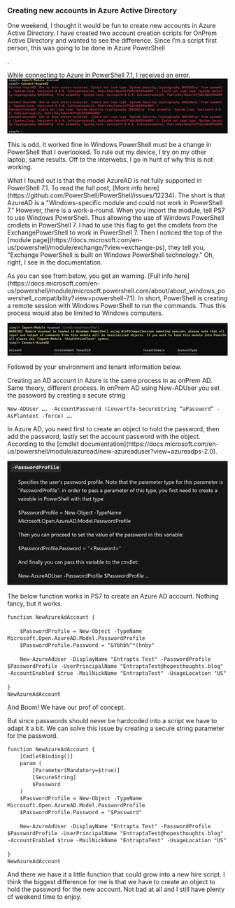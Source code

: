### Creating new accounts in Azure Active Directory

<p>One weekend, I thought it would be fun to create new accounts in Azure Active Directory. I have created two account creation scripts for OnPrem Active Directory and wanted to see the difference. Since I’m a script first person, this was going to be done in Azure PowerShell</p>.
<p>While connecting to Azure in PowerShell 7.1, I received an error.</p.

![Connect-AzureADError](.\ConnectAzureADError.png)

<p>This is odd. It worked fine in Windows PowerShell must be a change in PowerShell that I overlooked. To rule out my device, I try on my other laptop, same results. Off to the interwebs, I go in hunt of why this is not working.</p>

<p>What I found out is that the model AzureAD is not fully supported in PowerShell 7.1. To read the full post, [More info here](https://github.com/PowerShell/PowerShell/issues/12234). The short is that AzureAD is a "Windows-specific module and could not work in PowerShell 7." However, there is a work-a-round. When you import the module, tell PS7 to use Windows PowerShell. Thus allowing the use of Windows PowerShell cmdlets in PowerShell 7. I had to use this flag to get the cmdlets from the ExchangePowerShell to work in PowerShell 7. Then I noticed the top of the [module page](https://docs.microsoft.com/en-us/powershell/module/exchange/?view=exchange-ps), they tell you, "Exchange PowerShell is built on Windows PowerShell technology." Oh, right, I see in the documentation.</p>

<p>As you can see from below, you get an warning. [Full info here](https://docs.microsoft.com/en-us/powershell/module/microsoft.powershell.core/about/about_windows_powershell_compatibility?view=powershell-7.1). In short, PowerShell is creating a remote session with Windows PowerShell to run the commands. Thus this process would also be limited to Windows computers.</p>

![ImportModule](.\ImportModule.png)

<p>Followed by your environment and tenant information below.</p>

<p>Creating an AD account in Azure is the same process in as onPrem AD. Same theory, different process.
In onPrem AD using New-ADUser you set the password by creating a secure string</p>

~~~
New-ADUser …. -AccountPassword (ConvertTo-SecureString “aPassword” -AsPlantext -force) ….
~~~

<p>In Azure AD, you need first to create an object to hold the password, then add the password, lastly set the account password with the object. According to the [cmdlet documentation](https://docs.microsoft.com/en-us/powershell/module/azuread/new-azureaduser?view=azureadps-2.0). </p>

![PasswordProfile](.\PasswordProfile.png)

<p>The below function works in PS7 to create an Azure AD account. Nothing fancy, but it works.</p>

~~~
function NewAzureAdAccount {
    
    $PasswordProfile = New-Object -TypeName Microsoft.Open.AzureAD.Model.PasswordProfile
    $PasswordProfile.Password = "&Ybhb%^*(hnby"

    New-AzureAdUser -DisplayName "Entrapta Test" -PasswordProfile $PasswordProfile -UserPrincipalName "EntraptaTest@hopesthoughts.blog" -AccountEnabled $true -MailNickName "EntraptaTest" -UsageLocation "US"
    
}
NewAzureAdAccount
~~~
 
<p>And Boom! We have our prof of concept. </p>

<p>But since passwords should never be hardcoded into a script we have to adapt it a bit. We can solve this issue by creating a secure string parameter for the password.</p>

~~~
function NewAzureAdAccount {
    [CmdletBinding()]
    param (
        [Parameter(Mandatory=$true)]
        [SecureString]
        $Password
    )
    $PasswordProfile = New-Object -TypeName Microsoft.Open.AzureAD.Model.PasswordProfile
    $PasswordProfile.Password = "$Password"

    New-AzureAdUser -DisplayName "Entrapta Test" -PasswordProfile $PasswordProfile -UserPrincipalName "EntraptaTest@hopesthoughts.blog" -AccountEnabled $true -MailNickName "EntraptaTest" -UsageLocation "US"
    
}
NewAzureAdAccount
~~~

<p>And there we have it a little function that could grow into a new hire script. I think the biggest difference for me is that we have to create an object to hold the password for the new account. Not bad at all and I still have plenty of weekend time to enjoy. </p>